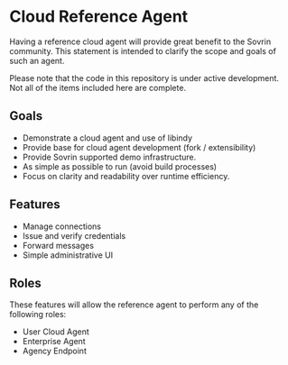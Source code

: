 Cloud Reference Agent
=================
Having a reference cloud agent will provide great benefit to the Sovrin community. This statement is intended to clarify the scope and goals of such an agent.

Please note that the code in this repository is under active development.
Not all of the items included here are complete.

Goals
---------
- Demonstrate a cloud agent and use of libindy
- Provide base for cloud agent development (fork / extensibility)
- Provide Sovrin supported demo infrastructure.
- As simple as possible to run (avoid build processes)
- Focus on clarity and readability over runtime efficiency.

Features
---------
- Manage connections
- Issue and verify credentials
- Forward messages
- Simple administrative UI

Roles
---------
These features will allow the reference agent to perform any of the following roles:
- User Cloud Agent
- Enterprise Agent
- Agency Endpoint

